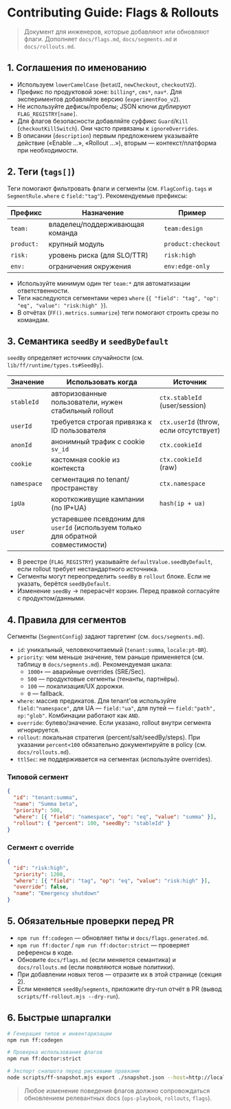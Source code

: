 # Contributing Guide: Flags & Rollouts

> Документ для инженеров, которые добавляют или обновляют флаги. Дополняет `docs/flags.md`, `docs/segments.md` и `docs/rollouts.md`.

## 1. Соглашения по именованию

- Используем `lowerCamelCase` (`betaUI`, `newCheckout`, `checkoutV2`).
- Префикс по продуктовой зоне: `billing*`, `cms*`, `nav*`. Для экспериментов добавляйте версию (`experimentFoo_v2`).
- Не используйте дефисы/пробелы; JSON ключи дублируют `FLAG_REGISTRY[name]`.
- Для флагов безопасности добавляйте суффикс `Guard`/`Kill` (`checkoutKillSwitch`). Они часто привязаны к `ignoreOverrides`.
- В описании (`description`) первым предложением указывайте действие («Enable ...», «Rollout ...»), вторым — контекст/платформа при необходимости.

## 2. Теги (`tags[]`)

Теги помогают фильтровать флаги и сегменты (см. `FlagConfig.tags` и `SegmentRule.where` с `field:"tag"`). Рекомендуемые префиксы:

| Префикс | Назначение | Пример |
| --- | --- | --- |
| `team:` | владелец/поддерживающая команда | `team:design` |
| `product:` | крупный модуль | `product:checkout` |
| `risk:` | уровень риска (для SLO/TTR) | `risk:high` |
| `env:` | ограничения окружения | `env:edge-only` |

- Используйте минимум один тег `team:*` для автоматизации ответственности.
- Теги наследуются сегментами через `where` (`{ "field": "tag", "op": "eq", "value": "risk:high" }`).
- В отчётах (`FF().metrics.summarize`) теги помогают строить срезы по командам.

## 3. Семантика `seedBy` и `seedByDefault`

`seedBy` определяет источник случайности (см. `lib/ff/runtime/types.ts#SeedBy`).

| Значение | Использовать когда | Источник |
| --- | --- | --- |
| `stableId` | авторизованные пользователи, нужен стабильный rollout | `ctx.stableId` (user/session) |
| `userId` | требуется строгая привязка к ID пользователя | `ctx.userId` (throw, если отсутствует) |
| `anonId` | анонимный трафик с cookie `sv_id` | `ctx.cookieId` |
| `cookie` | кастомная cookie из контекста | `ctx.cookieId` (raw) |
| `namespace` | сегментация по tenant/пространству | `ctx.namespace` |
| `ipUa` | короткоживущие кампании (по IP+UA) | `hash(ip + ua)` |
| `user` | устаревшее псевдоним для `userId` (используем только для обратной совместимости) |

- В реестре (`FLAG_REGISTRY`) указывайте `defaultValue.seedByDefault`, если rollout требует нестандартного источника.
- Сегменты могут переопределить `seedBy` в `rollout` блоке. Если не указать, берётся `seedByDefault`.
- Изменение `seedBy` → перерасчёт корзин. Перед правкой согласуйте с продуктом/данными.

## 4. Правила для сегментов

Сегменты (`SegmentConfig`) задают таргетинг (см. `docs/segments.md`).

- `id`: уникальный, человекочитаемый (`tenant:summa`, `locale:pt-BR`).
- `priority`: чем меньше значение, тем раньше применяется (см. таблицу в `docs/segments.md`). Рекомендуемая шкала:
  - `1000+` — аварийные overrides (SRE/Sec).
  - `500` — продуктовые сегменты (тенанты, партнёры).
  - `100` — локализация/UX дорожки.
  - `0` — fallback.
- `where`: массив предикатов. Для tenant'ов используйте `field:"namespace"`, для UA — `field:"ua"`, для путей — `field:"path", op:"glob"`. Комбинации работают как `AND`.
- `override`: булево/значение. Если указано, rollout внутри сегмента игнорируется.
- `rollout`: локальная стратегия (percent/salt/seedBy/steps). При указании `percent<100` обязательно документируйте в policy (см. `docs/rollouts.md`).
- `ttlSec`: не поддерживается на сегментах (используйте overrides).

### Типовой сегмент

```json
{
  "id": "tenant:summa",
  "name": "Summa beta",
  "priority": 500,
  "where": [{ "field": "namespace", "op": "eq", "value": "summa" }],
  "rollout": { "percent": 100, "seedBy": "stableId" }
}
```

### Сегмент с override

```json
{
  "id": "risk:high",
  "priority": 1200,
  "where": [{ "field": "tag", "op": "eq", "value": "risk:high" }],
  "override": false,
  "name": "Emergency shutdown"
}
```

## 5. Обязательные проверки перед PR

- `npm run ff:codegen` — обновляет типы и `docs/flags.generated.md`.
- `npm run ff:doctor` / `npm run ff:doctor:strict` — проверяет референсы в коде.
- Обновите `docs/flags.md` (если меняется семантика) и `docs/rollouts.md` (если появляются новые политики).
- При добавлении новых тегов — отразите их в этой странице (секция 2).
- Если меняется `seedBy`/`segments`, приложите dry-run отчёт в PR (вывод `scripts/ff-rollout.mjs --dry-run`).

## 6. Быстрые шпаргалки

```bash
# Генерация типов и инвентаризации
npm run ff:codegen

# Проверка использования флагов
npm run ff:doctor:strict

# Экспорт снапшота перед рисковыми правками
node scripts/ff-snapshot.mjs export ./snapshot.json --host=http://localhost:3000
```

> Любое изменение поведения флагов должно сопровождаться обновлением релевантных docs (`ops-playbook`, `rollouts`, `flags`).
